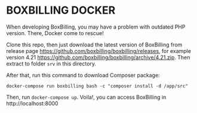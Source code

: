 # BOXBILLING DOCKER

When developing BoxBilling, you may have a problem with outdated PHP version. There, Docker come to rescue!

Clone this repo, then just download the latest version of BoxBilling from release page https://github.com/boxbilling/boxbilling/releases, for example version 4.21 https://github.com/boxbilling/boxbilling/archive/4.21.zip. Then extract to folder `srv` in this directory.

After that, run this command to download Composer package:

```
docker-compose run boxbilling bash -c "composer install -d /app/src"
```

Then, run `docker-compose up`. Voila!, you can access BoxBilling in http://localhost:8000
